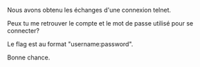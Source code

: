 Nous avons obtenu les échanges d'une connexion telnet.

Peux tu me retrouver le compte et le mot de passe utilisé pour se connecter?

Le flag est au format "username:password".

Bonne chance.
